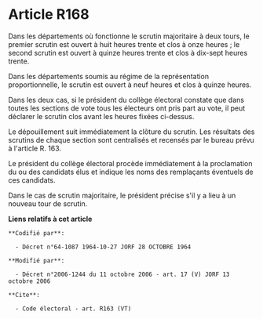 # Article R168

Dans les départements où fonctionne le scrutin majoritaire à deux tours, le premier scrutin est ouvert à huit heures trente
et clos à onze heures ; le second scrutin est ouvert à quinze heures trente et clos à dix-sept heures trente. 

Dans les départements soumis au régime de la représentation proportionnelle, le scrutin est ouvert à neuf heures et clos à
quinze heures. 

Dans les deux cas, si le président du collège électoral constate que dans toutes les sections de vote tous les électeurs ont
pris part au vote, il peut déclarer le scrutin clos avant les heures fixées ci-dessus. 

Le dépouillement suit immédiatement la clôture du scrutin. Les résultats des scrutins de chaque section sont centralisés et
recensés par le bureau prévu à l'article R. 163. 

Le président du collège électoral procède immédiatement à la proclamation du ou des candidats élus et indique les noms des
remplaçants éventuels de ces candidats. 

Dans le cas de scrutin majoritaire, le président précise s'il y a lieu à un nouveau tour de scrutin.

**Liens relatifs à cet article**

	**Codifié par**:

	  - Décret n°64-1087 1964-10-27 JORF 28 OCTOBRE 1964

	**Modifié par**:

	  - Décret n°2006-1244 du 11 octobre 2006 - art. 17 (V) JORF 13 octobre 2006

	**Cite**:

	  - Code électoral - art. R163 (VT)
